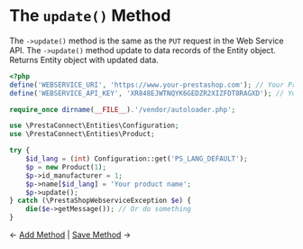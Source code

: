 # The ```update()``` Method
The ```->update()``` method is the same as the ```PUT``` request in the Web Service API. The ```->update()``` method update to data records of the Entity object. Returns Entity object with updated data.
```php
<?php
define('WEBSERVICE_URI', 'https://www.your-prestashop.com'); // Your PrestaShop main url
define('WEBSERVICE_API_KEY', 'XR848EJWTNQYK6GEDZR2XIZFDT8RAGXD'); // Your WebService API Key

require_once dirname(__FILE__).'/vendor/autoloader.php';

use \PrestaConnect\Entities\Configuration;
use \PrestaConnect\Entities\Product;

try {
    $id_lang = (int) Configuration::get('PS_LANG_DEFAULT');
    $p = new Product(1);
    $p->id_manufacturer = 1;
    $p->name[$id_lang] = 'Your product name';
    $p->update();
} catch (\PrestaShopWebserviceException $e) {
    die($e->getMessage()); // Or do something
}
```

&larr; [Add Method](05-add-method.md) | [Save Method](07-save-method.md) &rarr;
